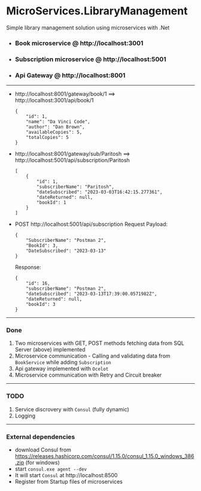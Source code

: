 # MicroServices.LibraryManagement
 Simple library management solution using microservices with .Net


- ### Book microservice @ http://localhost:3001
- ### Subscription microservice @ http://localhost:5001

- ### Api Gateway @ http://localhost:8001

---
- http://localhost:8001/gateway/book/1 ==> http://localhost:3001/api/book/1
    ```
    {
        "id": 1,
        "name": "Da Vinci Code",
        "author": "Dan Brown",
        "availableCopies": 5,
        "totalCopies": 5
    }
    ```
- http://localhost:8001/gateway/sub/Paritosh ==> http://localhost:5001/api/subscription/Paritosh
    ```
    [
        {
            "id": 1,
            "subscriberName": "Paritosh",
            "dateSubscribed": "2023-03-03T16:42:15.277361",
            "dateReturned": null,
            "bookId": 1
        }
    ]
    ```
- POST http://localhost:5001/api/subscription
    Request Payload: 
    ```
    {
        "SubscriberName": "Postman 2",
        "BookId": 3,
        "DateSubscribed": "2023-03-13"
    }
    ```
    Response: 
    ```
    {
        "id": 16,
        "subscriberName": "Postman 2",
        "dateSubscribed": "2023-03-13T17:39:00.0571982Z",
        "dateReturned": null,
        "bookId": 3
    }
    ```
---
### Done

1. Two microservices with GET, POST methods fetching data from SQL Server (above) implemented
1. Microservice communication - Calling and validating data from `BookService` while adding `Subscription`
1. Api gateway implemented with `Ocelot`
1. Microservice communication with Retry and Circuit breaker

---
### TODO

1. Service discrovery with `Consul` (fully dynamic)
1. Logging

---

### External dependencies
- download Consul from https://releases.hashicorp.com/consul/1.15.0/consul_1.15.0_windows_386.zip (for windows)
- start `consul.exe agent --dev`
- It will start `Consul` at http://localhost:8500
- Register from Startup files of microservices